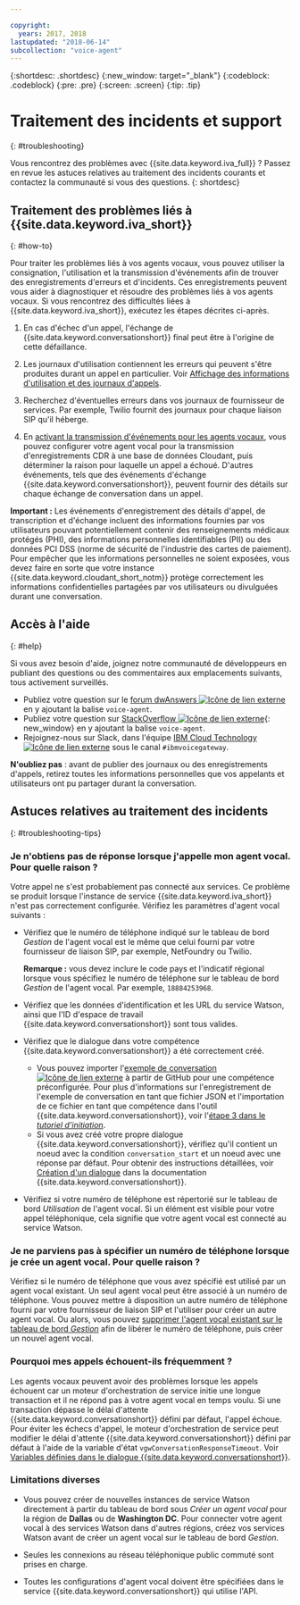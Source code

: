 ```yaml
---

copyright:
  years: 2017, 2018
lastupdated: "2018-06-14"
subcollection: "voice-agent"
---
```


{:shortdesc: .shortdesc}
{:new_window: target="_blank"}
{:codeblock: .codeblock}
{:pre: .pre}
{:screen: .screen}
{:tip: .tip}

# Traitement des incidents et support
{: #troubleshooting}

Vous rencontrez des problèmes avec {{site.data.keyword.iva_full}} ? Passez en revue les astuces relatives au traitement des incidents courants et contactez la communauté si vous des questions.
{: shortdesc}

## Traitement des problèmes liés à {{site.data.keyword.iva_short}}
{: #how-to}

Pour traiter les problèmes liés à vos agents vocaux, vous pouvez utiliser la consignation, l'utilisation et la transmission d'événements afin de trouver des enregistrements d'erreurs et d'incidents. Ces enregistrements peuvent vous aider à diagnostiquer et résoudre des problèmes liés à vos agents vocaux. Si vous rencontrez des difficultés liées à {{site.data.keyword.iva_short}}, exécutez les étapes décrites ci-après.

1. En cas d'échec d'un appel, l'échange de {{site.data.keyword.conversationshort}} final peut être à l'origine de cette défaillance.

1. Les journaux d'utilisation contiennent les erreurs qui peuvent s'être produites durant un appel en particulier. Voir [Affichage des informations d'utilisation et des journaux d'appels](/docs/services/voice-agent?topic=voice-agent-logging).

1. Recherchez d'éventuelles erreurs dans vos journaux de fournisseur de services. Par exemple, Twilio fournit des journaux pour chaque liaison SIP qu'il héberge.

1. En [activant la transmission d'événements pour les agents vocaux](/docs/services/voice-agent?topic=voice-agent-event_forwarding), vous pouvez configurer votre agent vocal pour la transmission d'enregistrements CDR à une base de données Cloudant, puis déterminer la raison pour laquelle un appel a échoué. D'autres événements, tels que des événements d'échange {{site.data.keyword.conversationshort}}, peuvent fournir des détails sur chaque échange de conversation dans un appel.

**Important :** Les événements d'enregistrement des détails d'appel, de transcription et d'échange incluent des informations fournies par vos utilisateurs pouvant potentiellement contenir des renseignements médicaux protégés (PHI), des informations personnelles identifiables (PII) ou des données PCI DSS (norme de sécurité de l'industrie des cartes de paiement). Pour empêcher que les informations personnelles ne soient exposées, vous devez faire en sorte que votre instance {{site.data.keyword.cloudant_short_notm}} protège correctement les informations confidentielles partagées par vos utilisateurs ou divulguées durant une conversation.


## Accès à l'aide
{: #help}

Si vous avez besoin d'aide, joignez notre communauté de développeurs en publiant des questions ou des commentaires aux emplacements suivants, tous activement surveillés.

* Publiez votre question sur le [forum dwAnswers ![Icône de lien externe](../../icons/launch-glyph.svg "Icône de lien externe")](https://developer.ibm.com/answers/topics/voice-agent/) en y ajoutant la balise `voice-agent`.
* Publiez votre question sur [StackOverflow ![Icône de lien externe](../../icons/launch-glyph.svg "Icône de lien externe")](http://stackoverflow.com/questions/tagged/voice-agent){: new_window} en y ajoutant la balise `voice-agent`.
* Rejoignez-nous sur Slack, dans l'équipe [IBM Cloud Technology ![Icône de lien externe](../../icons/launch-glyph.svg "Icône de lien externe")](https://slack-invite-ibm-cloud-tech.mybluemix.net/) sous le canal `#ibmvoicegateway`.

**N'oubliez pas** : avant de publier des journaux ou des enregistrements d'appels, retirez toutes les informations personnelles que vos appelants et utilisateurs ont pu partager durant la conversation.

## Astuces relatives au traitement des incidents
{: #troubleshooting-tips}

### Je n'obtiens pas de réponse lorsque j'appelle mon agent vocal. Pour quelle raison ?

Votre appel ne s'est probablement pas connecté aux services. Ce problème se produit lorsque l'instance de service {{site.data.keyword.iva_short}} n'est pas correctement configurée. Vérifiez les paramètres d'agent vocal suivants :

* Vérifiez que le numéro de téléphone indiqué sur le tableau de bord _Gestion_ de l'agent vocal est le même que celui fourni par votre fournisseur de liaison SIP, par exemple, NetFoundry ou Twilio.

   **Remarque :** vous devez inclure le code pays et l'indicatif régional lorsque vous spécifiez le numéro de téléphone sur le tableau de bord _Gestion_ de l'agent vocal. Par exemple, `18884253968`.

* Vérifiez que les données d'identification et les URL du service Watson, ainsi que l'ID d'espace de travail {{site.data.keyword.conversationshort}} sont tous valides.
* Vérifiez que le dialogue dans votre compétence {{site.data.keyword.conversationshort}} a été correctement créé.
  * Vous pouvez importer l'[exemple de conversation ![Icône de lien externe](../../icons/launch-glyph.svg "Icône de lien externe")](https://github.com/WASdev/sample.voice.gateway/blob/master/conversation/voice-gateway-conversation-en.json) à partir de GitHub pour une compétence préconfigurée. Pour plus d'informations sur l'enregistrement de l'exemple de conversation en tant que fichier JSON et l'importation de ce fichier en tant que compétence dans l'outil {{site.data.keyword.conversationshort}}, voir l'[étape 3 dans le *tutoriel d'initiation*](/docs/services/voice-agent?topic=voice-agent-getting-started#step3).
  * Si vous avez créé votre propre dialogue {{site.data.keyword.conversationshort}}, vérifiez qu'il contient un noeud avec la condition `conversation_start` et un noeud avec une réponse par défaut. Pour obtenir des instructions détaillées, voir [Création d'un dialogue](/docs/services/assistant?topic=assistant-getting-started#getting-started-build-dialog) dans la documentation {{site.data.keyword.conversationshort}}.
* Vérifiez si votre numéro de téléphone est répertorié sur le tableau de bord _Utilisation_ de l'agent vocal. Si un élément est visible pour votre appel téléphonique, cela signifie que votre agent vocal est connecté au service Watson.

### Je ne parviens pas à spécifier un numéro de téléphone lorsque je crée un agent vocal. Pour quelle raison ?

Vérifiez si le numéro de téléphone que vous avez spécifié est utilisé par un agent vocal existant. Un seul agent vocal peut être associé à un numéro de téléphone. Vous pouvez mettre à disposition un autre numéro de téléphone fourni par votre fournisseur de liaison SIP et l'utiliser pour créer un autre agent vocal. Ou alors, vous pouvez [supprimer l'agent vocal existant sur le tableau de bord _Gestion_](/docs/services/voice-agent?topic=voice-agent-managing#delete_va) afin de libérer le numéro de téléphone, puis créer un nouvel agent vocal.

### Pourquoi mes appels échouent-ils fréquemment ?

Les agents vocaux peuvent avoir des problèmes lorsque les appels échouent car un moteur d'orchestration de service initie une longue transaction et il ne répond pas à votre agent vocal en temps voulu. Si une transaction dépasse le délai d'attente {{site.data.keyword.conversationshort}} défini par défaut, l'appel échoue. Pour éviter les échecs d'appel, le moteur d'orchestration de service peut modifier le délai d'attente {{site.data.keyword.conversationshort}} défini par défaut à l'aide de la variable d'état `vgwConversationResponseTimeout`. Voir [Variables définies dans le dialogue {{site.data.keyword.conversationshort}}](https://www.ibm.com/support/knowledgecenter/SS4U29/api.html#variables-conv).


### Limitations diverses

* Vous pouvez créer de nouvelles instances de service Watson directement à partir du tableau de bord sous _Créer un agent vocal_ pour la région de **Dallas** ou de **Washington DC**. Pour connecter votre agent vocal à des services Watson dans d'autres régions, créez vos services Watson avant de créer un agent vocal sur le tableau de bord _Gestion_.

* Seules les connexions au réseau téléphonique public commuté sont prises en charge.

* Toutes les configurations d'agent vocal doivent être spécifiées dans le service {{site.data.keyword.conversationshort}} qui utilise l'API.
